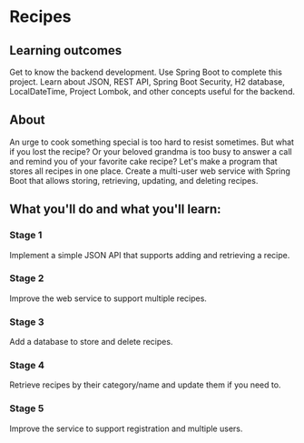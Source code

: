 # Recipes
## Learning outcomes
Get to know the backend development. Use Spring Boot to complete this project. Learn about JSON, REST API, Spring Boot Security, H2 database, LocalDateTime, Project Lombok, and other concepts useful for the backend.
## About
An urge to cook something special is too hard to resist sometimes. But what if you lost the recipe? Or your beloved grandma is too busy to answer a call and remind you of your favorite cake recipe? Let's make a program that stores all recipes in one place. Create a multi-user web service with Spring Boot that allows storing, retrieving, updating, and deleting recipes.

## What you'll do and what you'll learn:
### Stage 1
Implement a simple JSON API that supports adding and retrieving a recipe.
### Stage 2
Improve the web service to support multiple recipes.
### Stage 3
Add a database to store and delete recipes.
### Stage 4
Retrieve recipes by their category/name and update them if you need to.
### Stage 5
Improve the service to support registration and multiple users.
